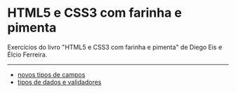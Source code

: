 # HTML5 e CSS3 com farinha e pimenta
Exercícios do livro "HTML5 e CSS3 com farinha e pimenta" de Diego Eis e Élcio Ferreira.

---

- [novos tipos de campos](https://github.com/codigocafe/html5_e_css3-com_farinha_e_pimenta/blob/master/docs/novos-tipos-de-campos.md)
- [tipos de dados e validadores](https://github.com/codigocafe/html5_e_css3-com_farinha_e_pimenta/blob/master/docs/tipos-de-dados-e-validadores.md)